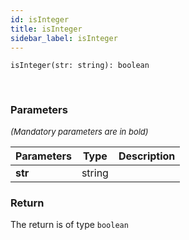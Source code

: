 ```yaml
---
id: isInteger
title: isInteger
sidebar_label: isInteger
---
```


```tsx
isInteger(str: string): boolean
```
<br/>



### Parameters

<font size="2"><i>(Mandatory parameters are in bold)</i></font>

| Parameters | Type | Description |
| --------- | ---- | ----------- |
| **str** | string |  |


### Return



The return is of type <code>boolean</code>